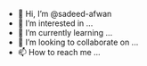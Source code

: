 - 👋 Hi, I’m @sadeed-afwan
- 👀 I’m interested in ...
- 🌱 I’m currently learning ...
- 💞️ I’m looking to collaborate on ...
- 📫 How to reach me ...

<!---
sadeed-afwan/sadeed-afwan is a ✨ special ✨ repository because its `README.md` (this file) appears on your GitHub profile.
You can click the Preview link to take a look at your changes.
--->
